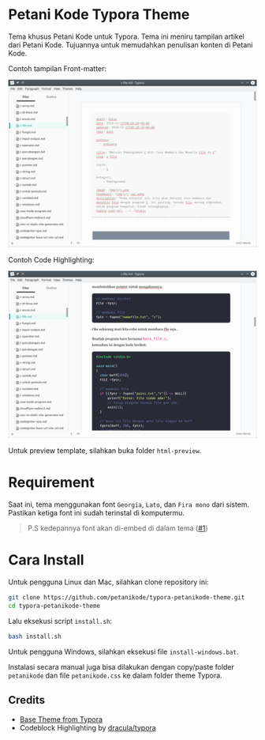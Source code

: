 # Petani Kode Typora Theme

Tema khusus Petani Kode untuk Typora. Tema ini meniru tampilan artikel dari
Petani Kode. Tujuannya untuk memudahkan penulisan konten di Petani Kode.

Contoh tampilan Front-matter:

![Demo tema](html-preview/screenshot/front-matter.png)

Contoh Code Highlighting:

![Demo tema](html-preview/screenshot/code-higlihghting.png)

Untuk preview template, silahkan buka folder `html-preview`.

# Requirement

Saat ini, tema menggunakan font `Georgia`, `Lato`, dan `Fira mono` dari sistem.
Pastikan ketiga font ini sudah terinstal di komputermu.

> P.S kedepannya font akan di-embed di dalam tema ([#1](../../issues/1))

# Cara Install

Untuk pengguna Linux dan Mac, silahkan clone repository ini:

```bash
git clone https://github.com/petanikode/typora-petanikode-theme.git
cd typora-petanikode-theme
```

Lalu eksekusi script `install.sh`:

```bash
bash install.sh
```

Untuk pengguna Windows, silahkan eksekusi file `install-windows.bat`.

Instalasi secara manual juga bisa dilakukan dengan copy/paste folder `petanikode`
dan file `petanikode.css` ke dalam folder theme Typora.

## Credits

- [Base Theme from Typora](https://github.com/typora/typora-theme-toolkit)
- Codeblock Highlighting by [dracula/typora](https://github.com/dracula/typora)

